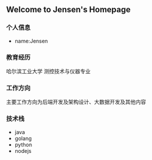 ## Welcome to Jensen's Homepage
### 个人信息
- name:Jensen

### 教育经历
哈尔滨工业大学
测控技术与仪器专业

### 工作方向
主要工作方向为后端开发及架构设计、大数据开发及其他内容

### 技术栈
- java
- golang
- python
- nodejs
